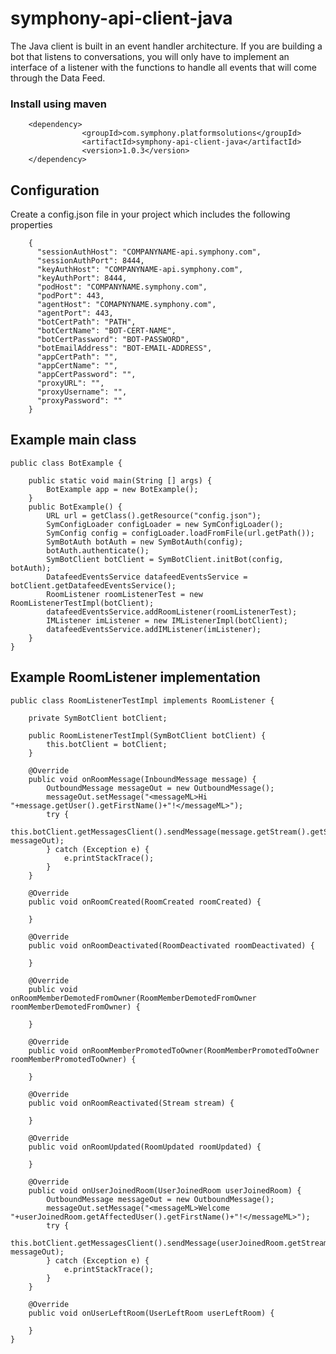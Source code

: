 # symphony-api-client-java
The Java client is built in an event handler architecture. If you are building a bot that listens to conversations, you will only have to implement an interface of a listener with the functions to handle all events that will come through the Data Feed. 

### Install using maven
        <dependency>
                    <groupId>com.symphony.platformsolutions</groupId>
                    <artifactId>symphony-api-client-java</artifactId>
                    <version>1.0.3</version>
        </dependency>

## Configuration
Create a config.json file in your project which includes the following properties

        {
          "sessionAuthHost": "COMPANYNAME-api.symphony.com",
          "sessionAuthPort": 8444,
          "keyAuthHost": "COMPANYNAME-api.symphony.com",
          "keyAuthPort": 8444,
          "podHost": "COMPANYNAME.symphony.com",
          "podPort": 443,
          "agentHost": "COMAPNYNAME.symphony.com",
          "agentPort": 443,
          "botCertPath": "PATH",
          "botCertName": "BOT-CERT-NAME",
          "botCertPassword": "BOT-PASSWORD",
          "botEmailAddress": "BOT-EMAIL-ADDRESS",
          "appCertPath": "",
          "appCertName": "",
          "appCertPassword": "",
          "proxyURL": "",
          "proxyUsername": "",
          "proxyPassword": ""
        }
        
## Example main class

    public class BotExample {
    
        public static void main(String [] args) {
            BotExample app = new BotExample();
        }
        public BotExample() {
            URL url = getClass().getResource("config.json");
            SymConfigLoader configLoader = new SymConfigLoader();
            SymConfig config = configLoader.loadFromFile(url.getPath());
            SymBotAuth botAuth = new SymBotAuth(config);
            botAuth.authenticate();
            SymBotClient botClient = SymBotClient.initBot(config, botAuth);
            DatafeedEventsService datafeedEventsService = botClient.getDatafeedEventsService();
            RoomListener roomListenerTest = new RoomListenerTestImpl(botClient);
            datafeedEventsService.addRoomListener(roomListenerTest);
            IMListener imListener = new IMListenerImpl(botClient);
            datafeedEventsService.addIMListener(imListener);
        }
    }
    
## Example RoomListener implementation
    
    public class RoomListenerTestImpl implements RoomListener {
    
        private SymBotClient botClient;
    
        public RoomListenerTestImpl(SymBotClient botClient) {
            this.botClient = botClient;
        }
    
        @Override
        public void onRoomMessage(InboundMessage message) {
            OutboundMessage messageOut = new OutboundMessage();
            messageOut.setMessage("<messageML>Hi "+message.getUser().getFirstName()+"!</messageML>");
            try {
                this.botClient.getMessagesClient().sendMessage(message.getStream().getStreamId(), messageOut);
            } catch (Exception e) {
                e.printStackTrace();
            }
        }
    
        @Override
        public void onRoomCreated(RoomCreated roomCreated) {
    
        }
    
        @Override
        public void onRoomDeactivated(RoomDeactivated roomDeactivated) {
    
        }
    
        @Override
        public void onRoomMemberDemotedFromOwner(RoomMemberDemotedFromOwner roomMemberDemotedFromOwner) {
    
        }
    
        @Override
        public void onRoomMemberPromotedToOwner(RoomMemberPromotedToOwner roomMemberPromotedToOwner) {
    
        }
    
        @Override
        public void onRoomReactivated(Stream stream) {
    
        }
    
        @Override
        public void onRoomUpdated(RoomUpdated roomUpdated) {
    
        }
    
        @Override
        public void onUserJoinedRoom(UserJoinedRoom userJoinedRoom) {
            OutboundMessage messageOut = new OutboundMessage();
            messageOut.setMessage("<messageML>Welcome "+userJoinedRoom.getAffectedUser().getFirstName()+"!</messageML>");
            try {
                this.botClient.getMessagesClient().sendMessage(userJoinedRoom.getStream().getStreamId(), messageOut);
            } catch (Exception e) {
                e.printStackTrace();
            }
        }
    
        @Override
        public void onUserLeftRoom(UserLeftRoom userLeftRoom) {
    
        }
    }

